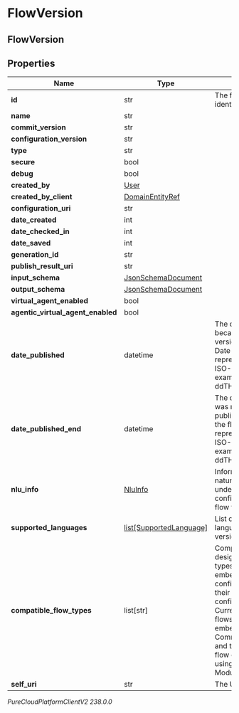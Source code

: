 # FlowVersion

## FlowVersion

## Properties

|Name | Type | Description | Notes|
|------------ | ------------- | ------------- | -------------|
| **id** | str | The flow version identifier | [optional] |
| **name** | str |  | [optional] |
| **commit_version** | str |  | [optional] |
| **configuration_version** | str |  | [optional] |
| **type** | str |  | [optional] |
| **secure** | bool |  | [optional] |
| **debug** | bool |  | [optional] |
| **created_by** | [User](User) |  | [optional] |
| **created_by_client** | [DomainEntityRef](DomainEntityRef) |  | [optional] |
| **configuration_uri** | str |  | [optional] |
| **date_created** | int |  | [optional] |
| **date_checked_in** | int |  | [optional] |
| **date_saved** | int |  | [optional] |
| **generation_id** | str |  | [optional] |
| **publish_result_uri** | str |  | [optional] |
| **input_schema** | [JsonSchemaDocument](JsonSchemaDocument) |  | [optional] |
| **output_schema** | [JsonSchemaDocument](JsonSchemaDocument) |  | [optional] |
| **virtual_agent_enabled** | bool |  | [optional] |
| **agentic_virtual_agent_enabled** | bool |  | [optional] |
| **date_published** | datetime | The date this version became the published version of the flow. Date time is represented as an ISO-8601 string. For example: yyyy-MM-ddTHH:mm:ss[.mmm]Z | [optional] |
| **date_published_end** | datetime | The date this version was no longer the published version of the flow. Date time is represented as an ISO-8601 string. For example: yyyy-MM-ddTHH:mm:ss[.mmm]Z | [optional] |
| **nlu_info** | [NluInfo](NluInfo) | Information about the natural language understanding configuration for the flow version | [optional] |
| **supported_languages** | [list[SupportedLanguage]](SupportedLanguage) | List of supported languages for this version of the flow | [optional] |
| **compatible_flow_types** | list[str] | Compatible flow types designate which flow types are allowed to embed a flow’s configuration within their own flow configuration.  Currently the only flows that can be embedded are Common Module flows and the embedding flow can invoke them using the Call Common Module action. | [optional] |
| **self_uri** | str | The URI for this object | [optional] |



_PureCloudPlatformClientV2 238.0.0_
